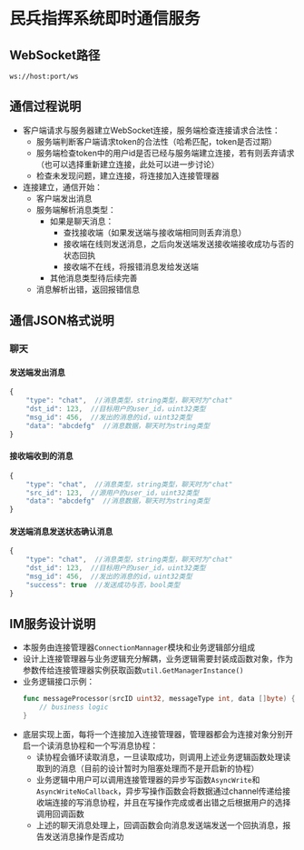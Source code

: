 # 民兵指挥系统即时通信服务

## WebSocket路径

```
ws://host:port/ws
```

## 通信过程说明

- 客户端请求与服务器建立WebSocket连接，服务端检查连接请求合法性：
    - 服务端判断客户端请求token的合法性（哈希匹配，token是否过期）
    - 服务端检查token中的用户id是否已经与服务端建立连接，若有则丢弃请求（也可以选择重新建立连接，此处可以进一步讨论）
    - 检查未发现问题，建立连接，将连接加入连接管理器
- 连接建立，通信开始：
    - 客户端发出消息
    - 服务端解析消息类型：
        - 如果是聊天消息：
            - 查找接收端（如果发送端与接收端相同则丢弃消息）
            - 接收端在线则发送消息，之后向发送端发送接收端接收成功与否的状态回执
            - 接收端不在线，将报错消息发给发送端
        - 其他消息类型待后续完善
    - 消息解析出错，返回报错信息

## 通信JSON格式说明

### 聊天

#### 发送端发出消息

```javascript
{
    "type": "chat",  //消息类型，string类型，聊天时为"chat"
    "dst_id": 123,  //目标用户的user_id，uint32类型
    "msg_id": 456,  //发出的消息的id，uint32类型
    "data": "abcdefg"  //消息数据，聊天时为string类型
}
```

#### 接收端收到的消息

```javascript
{
    "type": "chat",  //消息类型，string类型，聊天时为"chat"
    "src_id": 123,  //源用户的user_id，uint32类型
    "data": "abcdefg"  //消息数据，聊天时为string类型
}
```

#### 发送端消息发送状态确认消息

```javascript
{
    "type": "chat",  //消息类型，string类型，聊天时为"chat"
    "dst_id": 123,  //目标用户的user_id，uint32类型
    "msg_id": 456,  //发出的消息的id，uint32类型
    "success": true  //发送成功与否，bool类型
}
```

## IM服务设计说明

- 本服务由连接管理器`ConnectionMannager`模块和业务逻辑部分组成
- 设计上连接管理器与业务逻辑充分解耦，业务逻辑需要封装成函数对象，作为参数传给连接管理器实例获取函数`util.GetManagerInstance()`
- 业务逻辑接口示例：
    ```go
    func messageProcessor(srcID uint32, messageType int, data []byte) {
        // business logic
    }
    ```
- 底层实现上面，每将一个连接加入连接管理器，管理器都会为连接对象分别开启一个读消息协程和一个写消息协程：
    - 读协程会循环读取消息，一旦读取成功，则调用上述业务逻辑函数处理读取到的消息（目前的设计暂时为阻塞处理而不是开启新的协程）
    - 业务逻辑中用户可以调用连接管理器的异步写函数`AsyncWrite`和`AsyncWriteNoCallback`，异步写操作函数会将数据通过channel传递给接收端连接的写消息协程，并且在写操作完成或者出错之后根据用户的选择调用回调函数
    - 上述的聊天消息处理上，回调函数会向消息发送端发送一个回执消息，报告发送消息操作是否成功
